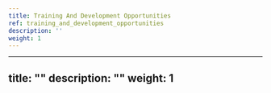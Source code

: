 ```yaml
---
title: Training And Development Opportunities
ref: training_and_development_opportunities
description: ''
weight: 1
---
```

---
title: ""
description: ""
weight: 1
---